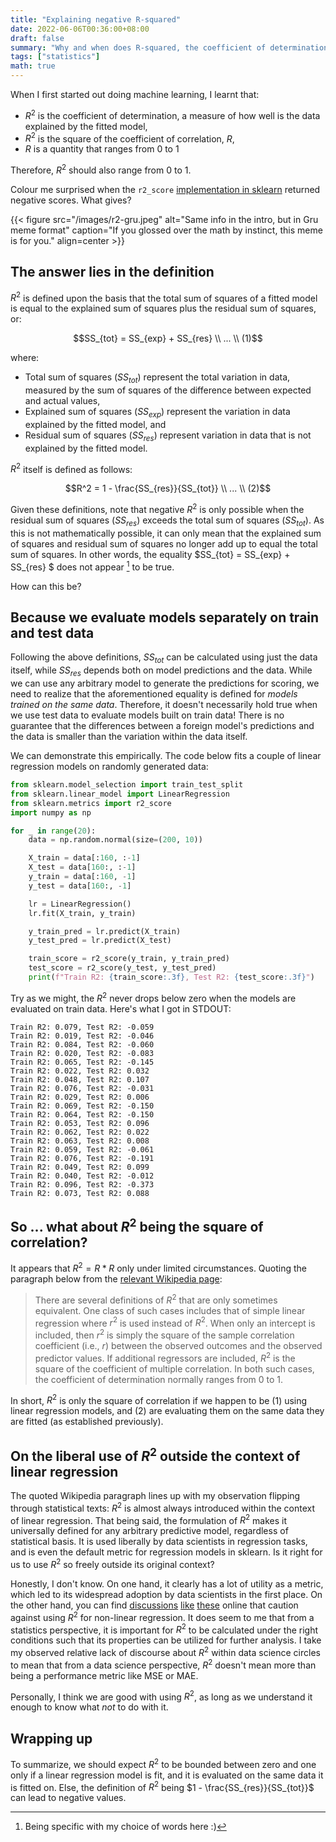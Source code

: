 ```yaml
---
title: "Explaining negative R-squared"
date: 2022-06-06T00:36:00+08:00
draft: false
summary: "Why and when does R-squared, the coefficient of determination, go below zero"
tags: ["statistics"]
math: true
---
```


When I first started out doing machine learning, I learnt that:

- $R^2$ is the coefficient of determination, a measure of how well is the data explained by the fitted model,
- $R^2$ is the square of the coefficient of correlation, $R$,
- $R$ is a quantity that ranges from 0 to 1

Therefore, $R^2$ should also range from 0 to 1.

Colour me surprised when the `r2_score` [implementation in sklearn](https://scikit-learn.org/stable/modules/generated/sklearn.metrics.r2_score.html) returned negative scores. What gives?

{{< figure src="/images/r2-gru.jpeg" alt="Same info in the intro, but in Gru meme format" caption="If you glossed over the math by instinct, this meme is for you." align=center >}}

## The answer lies in the definition

$R^2$ is defined upon the basis that the total sum of squares of a fitted model is equal to the explained sum of squares plus the residual sum of squares, or: 

$$SS_{tot} = SS_{exp} + SS_{res} \\ ... \\ (1)$$

where:

- Total sum of squares ($SS_{tot}$) represent the total variation in data, measured by the sum of squares of the difference between expected and actual values,
- Explained sum of squares ($SS_{exp}$) represent the variation in data explained by the fitted model, and
- Residual sum of squares ($SS_{res}$) represent variation in data that is not explained by the fitted model.

$R^2$ itself is defined as follows:

$$R^2 = 1 - \frac{SS_{res}}{SS_{tot}} \\ ... \\ (2)$$

Given these definitions, note that negative $R^2$ is only possible when the residual sum of squares ($SS_{res}$) exceeds the total sum of squares ($SS_{tot}$). As this is not mathematically possible, it can only mean that the explained sum of squares and residual sum of squares no longer add up to equal the total sum of squares. In other words, the equality $SS_{tot} = SS_{exp} + SS_{res} $ does not appear [^1] to be true.

How can this be?

## Because we evaluate models separately on train and test data

Following the above definitions, $SS_{tot}$ can be calculated using just the data itself, while $SS_{res}$ depends both on model predictions and the data. While we can use any arbitrary model to generate the predictions for scoring, we need to realize that the aforementioned equality is defined for _models trained on the same data_. Therefore, it doesn't necessarily hold true when we use test data to evaluate models built on train data!  There is no guarantee that the differences between a foreign model's predictions and the data is smaller than the variation within the data itself. 

We can demonstrate this empirically. The code below fits a couple of linear regression models on randomly generated data: 

```python
from sklearn.model_selection import train_test_split
from sklearn.linear_model import LinearRegression
from sklearn.metrics import r2_score
import numpy as np

for _ in range(20):
    data = np.random.normal(size=(200, 10))

    X_train = data[:160, :-1]
    X_test = data[160:, :-1]
    y_train = data[:160, -1]
    y_test = data[160:, -1]

    lr = LinearRegression()
    lr.fit(X_train, y_train)

    y_train_pred = lr.predict(X_train)
    y_test_pred = lr.predict(X_test)

    train_score = r2_score(y_train, y_train_pred)
    test_score = r2_score(y_test, y_test_pred)
    print(f"Train R2: {train_score:.3f}, Test R2: {test_score:.3f}")
```

Try as we might, the $R^2$ never drops below zero when the models are evaluated on train data. Here's what I got in STDOUT:

```
Train R2: 0.079, Test R2: -0.059
Train R2: 0.019, Test R2: -0.046
Train R2: 0.084, Test R2: -0.060
Train R2: 0.020, Test R2: -0.083
Train R2: 0.065, Test R2: -0.145
Train R2: 0.022, Test R2: 0.032
Train R2: 0.048, Test R2: 0.107
Train R2: 0.076, Test R2: -0.031
Train R2: 0.029, Test R2: 0.006
Train R2: 0.069, Test R2: -0.150
Train R2: 0.064, Test R2: -0.150
Train R2: 0.053, Test R2: 0.096
Train R2: 0.062, Test R2: 0.022
Train R2: 0.063, Test R2: 0.008
Train R2: 0.059, Test R2: -0.061
Train R2: 0.076, Test R2: -0.191
Train R2: 0.049, Test R2: 0.099
Train R2: 0.040, Test R2: -0.012
Train R2: 0.096, Test R2: -0.373
Train R2: 0.073, Test R2: 0.088
```

## So ... what about $R^2$ being the square of correlation?

It appears that $R^2 = R * R$ only under limited circumstances. Quoting the paragraph below from the [relevant Wikipedia page](https://en.wikipedia.org/wiki/Coefficient_of_determination):

> There are several definitions of $R^2$ that are only sometimes equivalent. One class of such cases includes that of simple linear regression where $r^2$ is used instead of $R^2$. When only an intercept is included, then $r^2$ is simply the square of the sample correlation coefficient (i.e., $r$) between the observed outcomes and the observed predictor values. If additional regressors are included, $R^2$ is the square of the coefficient of multiple correlation. In both such cases, the coefficient of determination normally ranges from 0 to 1. 

In short, $R^2$ is only the square of correlation if we happen to be (1) using linear regression models, and (2) are evaluating them on the same data they are fitted (as established previously).

## On the liberal use of $R^2$ outside the context of linear regression

The quoted Wikipedia paragraph lines up with my observation flipping through statistical texts:  $R^2$ is almost always introduced within the context of linear regression. That being said, the formulation of $R^2$ makes it universally defined for any arbitrary predictive model, regardless of statistical basis. It is used liberally by data scientists in regression tasks, and is even the default metric for regression models in sklearn. Is it right for us to use $R^2$ so freely outside its original context?

Honestly, I don't know. On one hand, it clearly has a lot of utility as a metric, which led to its widespread adoption by data scientists in the first place. On the other hand, you can find [discussions](https://stats.stackexchange.com/questions/547863/heres-why-you-can-hopefully-use-r2-for-non-linear-models-why-not) [like](https://blog.minitab.com/en/adventures-in-statistics-2/why-is-there-no-r-squared-for-nonlinear-regression) [these](https://statisticsbyjim.com/regression/r-squared-invalid-nonlinear-regression/) online that caution against using $R^2$ for non-linear regression. It does seem to me that from a statistics perspective, it is important for $R^2$ to be calculated under the right conditions such that its properties can be utilized for further analysis. I take my observed relative lack of discourse about $R^2$ within data science circles to mean that from a data science perspective, $R^2$ doesn't mean more than being a performance metric like MSE or MAE.

Personally, I think we are good with using $R^2$, as long as we understand it enough to know what _not_ to do with it.

## Wrapping up

To summarize, we should expect $R^2$ to be bounded between zero and one only if a linear regression model is fit, and it is evaluated on the same data it is fitted on. Else, the definition of $R^2$ being $1 - \frac{SS_{res}}{SS_{tot}}$ can lead to negative values.



[^1]: Being specific with my choice of words here :)
